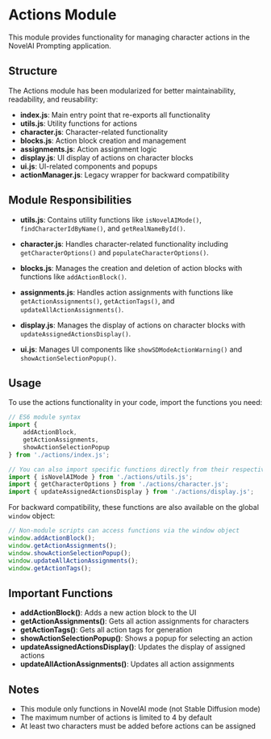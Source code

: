 # Actions Module

This module provides functionality for managing character actions in the NovelAI Prompting application.

## Structure

The Actions module has been modularized for better maintainability, readability, and reusability:

- **index.js**: Main entry point that re-exports all functionality
- **utils.js**: Utility functions for actions
- **character.js**: Character-related functionality
- **blocks.js**: Action block creation and management
- **assignments.js**: Action assignment logic
- **display.js**: UI display of actions on character blocks
- **ui.js**: UI-related components and popups
- **actionManager.js**: Legacy wrapper for backward compatibility

## Module Responsibilities

- **utils.js**: Contains utility functions like `isNovelAIMode()`, `findCharacterIdByName()`, and `getRealNameById()`.

- **character.js**: Handles character-related functionality including `getCharacterOptions()` and `populateCharacterOptions()`.

- **blocks.js**: Manages the creation and deletion of action blocks with functions like `addActionBlock()`.

- **assignments.js**: Handles action assignments with functions like `getActionAssignments()`, `getActionTags()`, and `updateAllActionAssignments()`.

- **display.js**: Manages the display of actions on character blocks with `updateAssignedActionsDisplay()`.

- **ui.js**: Manages UI components like `showSDModeActionWarning()` and `showActionSelectionPopup()`.

## Usage

To use the actions functionality in your code, import the functions you need:

```javascript
// ES6 module syntax
import { 
    addActionBlock, 
    getActionAssignments, 
    showActionSelectionPopup 
} from './actions/index.js';

// You can also import specific functions directly from their respective modules
import { isNovelAIMode } from './actions/utils.js';
import { getCharacterOptions } from './actions/character.js';
import { updateAssignedActionsDisplay } from './actions/display.js';
```

For backward compatibility, these functions are also available on the global `window` object:

```javascript
// Non-module scripts can access functions via the window object
window.addActionBlock();
window.getActionAssignments();
window.showActionSelectionPopup();
window.updateAllActionAssignments();
window.getActionTags();
```

## Important Functions

- **addActionBlock()**: Adds a new action block to the UI
- **getActionAssignments()**: Gets all action assignments for characters
- **getActionTags()**: Gets all action tags for generation
- **showActionSelectionPopup()**: Shows a popup for selecting an action
- **updateAssignedActionsDisplay()**: Updates the display of assigned actions
- **updateAllActionAssignments()**: Updates all action assignments

## Notes

- This module only functions in NovelAI mode (not Stable Diffusion mode)
- The maximum number of actions is limited to 4 by default
- At least two characters must be added before actions can be assigned 